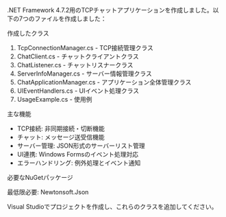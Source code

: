 .NET Framework 4.7.2用のTCPチャットアプリケーションを作成しました。以下の7つのファイルを作成しました：

  作成したクラス

  1. TcpConnectionManager.cs - TCP接続管理クラス
  2. ChatClient.cs - チャットクライアントクラス
  3. ChatListener.cs - チャットリスナークラス
  4. ServerInfoManager.cs - サーバー情報管理クラス
  5. ChatApplicationManager.cs - アプリケーション全体管理クラス
  6. UIEventHandlers.cs - UIイベント処理クラス
  7. UsageExample.cs - 使用例

  主な機能

  - TCP接続: 非同期接続・切断機能
  - チャット: メッセージ送受信機能
  - サーバー管理: JSON形式のサーバーリスト管理
  - UI連携: Windows Formsのイベント処理対応
  - エラーハンドリング: 例外処理とイベント通知

  必要なNuGetパッケージ

  最低限必要: Newtonsoft.Json

  Visual Studioでプロジェクトを作成し、これらのクラスを追加してください。